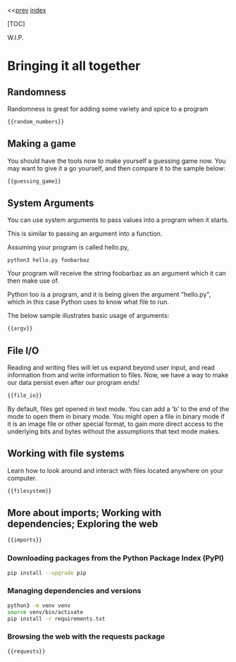 <<[prev]({{int_first_steps}}) [index]({{int_index}})

[TOC]

W.I.P.
# Bringing it all together

## Randomness

Randomness is great for adding some variety and spice to a program

```py
{{random_numbers}}
```

## Making a game

You should have the tools now to make yourself a guessing game now. You may want to give it a go yourself, and then compare it to the sample below:

```py
{{guessing_game}}
```

## System Arguments

You can use system arguments to pass values into a program when it starts.

This is similar to passing an argument into a function.

Assuming your program is called hello.py,

```
python3 hello.py foobarbaz
```

Your program will receive the string foobarbaz as an argument which it can then make use of.

Python too is a program, and it is being given the argument "hello.py", which in this case Python uses to know what file to run.

The below sample illustrates basic usage of arguments:

```py
{{argv}}
```

## File I/O

Reading and writing files will let us expand beyond user input, and read information from and write information to files.
Now, we have a way to make our data persist even after our program ends!

```py
{{file_io}}
```

By default, files get opened in text mode.
You can add a 'b' to the end of the mode to open them in binary mode.
You might open a file in binary mode if it is an image file or other special format, to gain more direct access to the underlying bits and bytes without the assumptions that text mode makes.

## Working with file systems

Learn how to look around and interact with files located anywhere on your computer.

```py
{{filesystem}}
```

## More about imports; Working with dependencies; Exploring the web

```py
{{imports}}
```

### Downloading packages from the Python Package Index (PyPI)
```sh
pip install --upgrade pip
```

### Managing dependencies and versions
```sh
python3 -m venv venv
source venv/bin/activate
pip install -r requirements.txt
```

### Browsing the web with the requests package
```py
{{requests}}
```
